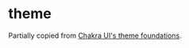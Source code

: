 # theme

Partially copied from [Chakra UI's theme foundations](https://github.com/chakra-ui/chakra-ui/tree/main/packages/components/theme/src/foundations).
